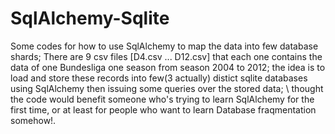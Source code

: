 # SqlAlchemy-Sqlite
Some codes for how to use SqlAlchemy to map the data into few database shards;
There are 9 csv files [D4.csv ... D12.csv] that each one contains the data of one Bundesliga one season
from season 2004 to 2012; the idea is to load and store these records into few(3 actually) distict 
sqlite databases using SqlAlchemy then issuing some queries over the stored data; 
\\ thought the code would benefit
someone who's trying to learn SqlAlchemy for the first time, or at least for people who want to learn Database fraqmentation somehow!.

